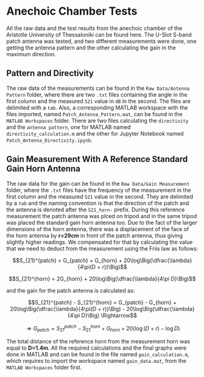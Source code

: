 # Anechoic Chamber Tests
All the raw data and the test results from the anechoic chamber of the Aristotle University of Thessaloniki can be found here. The U-Slot S-band patch antenna was tested, and two different measurements were done, one getting the antenna pattern and the other calculating the gain in the maximum direction.

## Pattern and Directivity
The raw data of the measurements can be found in the `Raw Data/Antenna Pattern` folder, where there are two `.txt` files containing the angle in the first column and the measured `S21` value in `dB` in the second. The files are delimited with a `tab`. Also, a corresponding MATLAB workspace with the files imported, named `Patch_Antenna_Pattern.mat`, can be found in the `MATLAB Workspaces` folder. There are two files calculating the `directivity` and the `antenna pattern`, one for MATLAB named `directivity_calculation.m` and the other for Jupyter Notebook named `Patch_Antenna_Directivity.ipynb`.

## Gain Measurement With A Reference Standard Gain Horn Antenna
The raw data for the gain can be found in the `Raw Data/Gain Measurement` folder, where the `.txt` files have the frequency of the measurement in the first column and the measured `S21` value in the second. They are delimited by a `tab` and the naming convention is that the direction of the patch and the antenna is denoted after the `S21_horn-` prefix. During this reference measurement the patch antenna was plced on tripod and in the same tripod was placed the standard gain horn antenna too. Due to the fact of the larger dimensions of the horn antenna, there was a displacement of the face of the horn antenna by **r=29cm** in front of the patch antenna, thus giving slightly higher readings. We compensated for that by calculating the value that we need to deduct from the measurement using the Friis law as follows:
```math
S_{21}^{patch} = G_{patch} + G_{horn} + 20\log\Big(\dfrac{\lambda}{4\pi(D + r)}\Big)
```
```math
S_{21}^{horn} = 2G_{horn} + 20\log\Big(\dfrac{\lambda}{4\pi D}\Big)
```
and the gain for the patch antenna is calculated as:
```math
S_{21}^{patch} - S_{21}^{horn} = G_{patch} - G_{horn} + 20\log\Big(\dfrac{\lambda}{4\pi(D + r)}\Big) - 20\log\Big(\dfrac{\lambda}{4\pi D}\Big) \Rightarrow
```
```math
\Rightarrow G_{patch} = S_{21}^{patch} - S_{21}^{horn} + G_{horn} + 20(\log(D + r) - \log{D})
```
The total distance of the reference horn from the measurement horn was equal to **D=1.4m**. All the required calculations and the final graphs were done in MATLAB and can be found in the file named `gain_calculation.m`, which requires to import the workspace named `gain_data.mat`, from the `MATLAB Workspaces` folder first.

